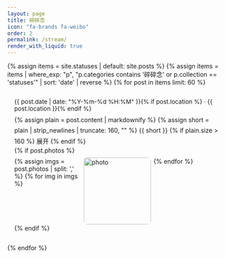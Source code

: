 ```yaml
---
layout: page
title: 碎碎念
icon: "fa-brands fa-weibo"
order: 2
permalink: /stream/
render_with_liquid: true
---
```


<style>
.feed {
  max-width: 860px;
  margin: 0 auto;
}
.feed-card {
  border: 1px solid var(--blockquote-border-color);
  background: var(--card-bg);
  border-radius: 12px;
  padding: 14px 16px;
  margin: 14px 0;
  box-shadow: var(--card-shadow);
  transition: background 0.2s ease;
}
.feed-card:hover {
  background: var(--btn-bg-hover);
}
.feed-time {
  font-size: 0.85rem;
  color: var(--text-muted-color);
  display: inline-flex;
  align-items: center;
  gap: 0.35rem;
}
.feed-content {
  margin-top: 0.35rem;
  line-height: 1.75;
}
.feed-photos {
  display: grid;
  grid-template-columns: repeat(auto-fit, minmax(100px, 1fr));
  gap: 6px;
  margin-top: 0.5rem;
}
.feed-photos img {
  width: 100%;
  aspect-ratio: 1 / 1;
  object-fit: cover;
  border-radius: 8px;
}
.feed-more {
  display: none;
}
.feed-card.expanded .feed-more {
  display: block;
  max-height: 600px;
  overflow-y: auto;
}
.feed-card.expanded .feed-toggle {
  display: none;
}
.feed-toggle {
  cursor: pointer;
  color: var(--theme-color);
  font-weight: 500;
}
</style>

<div class="feed">
{% assign items = site.statuses | default: site.posts %}
{% assign items = items | where_exp: "p", "p.categories contains '碎碎念' or p.collection == 'statuses'" | sort: 'date' | reverse %}
{% for post in items limit: 60 %}
  <article class="feed-card h-entry">
    <div class="feed-time">{{ post.date | date: "%Y-%m-%d %H:%M" }}{% if post.location %} · {{ post.location }}{% endif %}</div>
    <div class="feed-content e-content">
      {% assign plain = post.content | markdownify %}
      {% assign short = plain | strip_newlines | truncate: 160, "" %}
      <span class="feed-short">{{ short }}</span>
      {% if plain.size > 160 %}
        <span class="feed-toggle" role="button" tabindex="0" onclick="this.closest('.feed-card').classList.add('expanded')">展开</span>
        <span class="feed-more">{{ plain }}</span>
      {% endif %}
    </div>
    {% if post.photos %}
      <div class="feed-photos">
        {% assign imgs = post.photos | split: ',' %}
        {% for img in imgs %}
          <img src="{{ img | strip }}" loading="lazy" alt="photo">
        {% endfor %}
      </div>
    {% endif %}
  </article>
{% endfor %}
</div>
